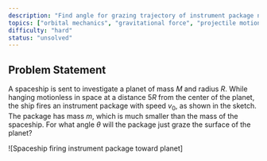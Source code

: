 ```yaml
---
description: "Find angle for grazing trajectory of instrument package near planet"
topics: ["orbital mechanics", "gravitational force", "projectile motion"]
difficulty: "hard"
status: "unsolved"
---
```


## Problem Statement
A spaceship is sent to investigate a planet of mass $M$ and radius $R$. While hanging motionless in space at a distance $5R$ from the center of the planet, the ship fires an instrument package with speed $v_0$, as shown in the sketch. The package has mass $m$, which is much smaller than the mass of the spaceship. For what angle $\theta$ will the package just graze the surface of the planet?

![Spaceship firing instrument package toward planet]
